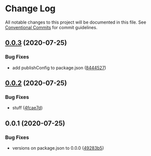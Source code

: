 # Change Log

All notable changes to this project will be documented in this file.
See [Conventional Commits](https://conventionalcommits.org) for commit guidelines.

## [0.0.3](https://github.com/JCMais/nexus-plugins/compare/@jcm/nexus-plugin-relay-node-interface@0.0.2...@jcm/nexus-plugin-relay-node-interface@0.0.3) (2020-07-25)

### Bug Fixes

- add publishConfig to package.json ([8444527](https://github.com/JCMais/nexus-plugins/commit/8444527c32502e5b91369035cf68e8fa44366d6b))

## [0.0.2](https://github.com/JCMais/nexus-plugins/compare/@jcm/nexus-plugin-relay-node-interface@0.0.1...@jcm/nexus-plugin-relay-node-interface@0.0.2) (2020-07-25)

### Bug Fixes

- stuff ([4fcae7d](https://github.com/JCMais/nexus-plugins/commit/4fcae7d93f09eaa7b4fcdd0b4a3c43f2666e0d1d))

## 0.0.1 (2020-07-25)

### Bug Fixes

- versions on package.json to 0.0.0 ([49283b5](https://github.com/JCMais/nexus-plugins/commit/49283b521f7dc14ea877f96b4e60665d890b736b))
